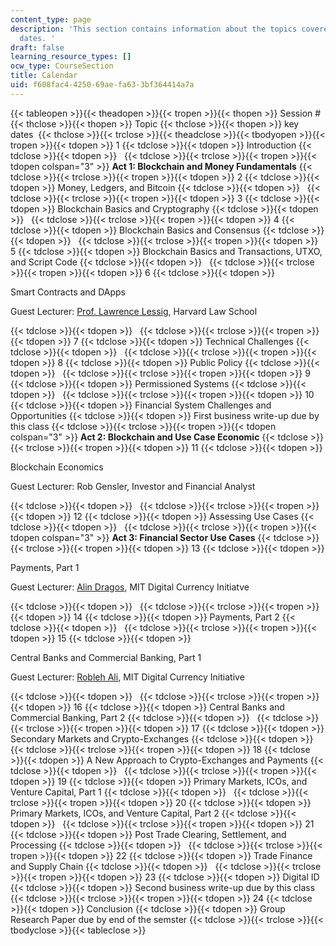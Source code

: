 ```yaml
---
content_type: page
description: 'This section contains information about the topics covered and key due
  dates. '
draft: false
learning_resource_types: []
ocw_type: CourseSection
title: Calendar
uid: f608fac4-4250-69ae-fa63-3bf364414a7a
---
```

{{< tableopen >}}{{< theadopen >}}{{< tropen >}}{{< thopen >}}
Session #  
{{< thclose >}}{{< thopen >}}
Topic
{{< thclose >}}{{< thopen >}}
key dates 
{{< thclose >}}{{< trclose >}}{{< theadclose >}}{{< tbodyopen >}}{{< tropen >}}{{< tdopen >}}
1
{{< tdclose >}}{{< tdopen >}}
Introduction
{{< tdclose >}}{{< tdopen >}}
 
{{< tdclose >}}{{< trclose >}}{{< tropen >}}{{< tdopen colspan="3" >}}
**Act 1: Blockchain and Money Fundamentals**
{{< tdclose >}}{{< trclose >}}{{< tropen >}}{{< tdopen >}}
2
{{< tdclose >}}{{< tdopen >}}
Money, Ledgers, and Bitcoin
{{< tdclose >}}{{< tdopen >}}
 
{{< tdclose >}}{{< trclose >}}{{< tropen >}}{{< tdopen >}}
3
{{< tdclose >}}{{< tdopen >}}
Blockchain Basics and Cryptography
{{< tdclose >}}{{< tdopen >}}
 
{{< tdclose >}}{{< trclose >}}{{< tropen >}}{{< tdopen >}}
4
{{< tdclose >}}{{< tdopen >}}
Blockchain Basics and Consensus
{{< tdclose >}}{{< tdopen >}}
 
{{< tdclose >}}{{< trclose >}}{{< tropen >}}{{< tdopen >}}
5
{{< tdclose >}}{{< tdopen >}}
Blockchain Basics and Transactions, UTXO, and Script Code
{{< tdclose >}}{{< tdopen >}}
 
{{< tdclose >}}{{< trclose >}}{{< tropen >}}{{< tdopen >}}
6
{{< tdclose >}}{{< tdopen >}}

Smart Contracts and DApps

Guest Lecturer: [Prof. Lawrence Lessig](https://hls.harvard.edu/faculty/directory/10519/Lessig), Harvard Law School

{{< tdclose >}}{{< tdopen >}}
 
{{< tdclose >}}{{< trclose >}}{{< tropen >}}{{< tdopen >}}
7
{{< tdclose >}}{{< tdopen >}}
Technical Challenges
{{< tdclose >}}{{< tdopen >}}
 
{{< tdclose >}}{{< trclose >}}{{< tropen >}}{{< tdopen >}}
8
{{< tdclose >}}{{< tdopen >}}
Public Policy
{{< tdclose >}}{{< tdopen >}}
 
{{< tdclose >}}{{< trclose >}}{{< tropen >}}{{< tdopen >}}
9
{{< tdclose >}}{{< tdopen >}}
Permissioned Systems
{{< tdclose >}}{{< tdopen >}}
 
{{< tdclose >}}{{< trclose >}}{{< tropen >}}{{< tdopen >}}
10
{{< tdclose >}}{{< tdopen >}}
Financial System Challenges and Opportunities
{{< tdclose >}}{{< tdopen >}}
First business write-up due by this class
{{< tdclose >}}{{< trclose >}}{{< tropen >}}{{< tdopen colspan="3" >}}
**Act 2: Blockchain and Use Case Economic**
{{< tdclose >}}{{< trclose >}}{{< tropen >}}{{< tdopen >}}
11
{{< tdclose >}}{{< tdopen >}}

Blockchain Economics

Guest Lecturer: Rob Gensler, Investor and Financial Analyst

{{< tdclose >}}{{< tdopen >}}
 
{{< tdclose >}}{{< trclose >}}{{< tropen >}}{{< tdopen >}}
12
{{< tdclose >}}{{< tdopen >}}
Assessing Use Cases
{{< tdclose >}}{{< tdopen >}}
 
{{< tdclose >}}{{< trclose >}}{{< tropen >}}{{< tdopen colspan="3" >}}
**Act 3: Financial Sector Use Cases**
{{< tdclose >}}{{< trclose >}}{{< tropen >}}{{< tdopen >}}
13
{{< tdclose >}}{{< tdopen >}}

Payments, Part 1

Guest Lecturer: [Alin Dragos](https://www.media.mit.edu/people/adragos/overview/), MIT Digital Currency Initiatve

{{< tdclose >}}{{< tdopen >}}
 
{{< tdclose >}}{{< trclose >}}{{< tropen >}}{{< tdopen >}}
14
{{< tdclose >}}{{< tdopen >}}
Payments, Part 2
{{< tdclose >}}{{< tdopen >}}
 
{{< tdclose >}}{{< trclose >}}{{< tropen >}}{{< tdopen >}}
15
{{< tdclose >}}{{< tdopen >}}

Central Banks and Commercial Banking, Part 1

Guest Lecturer: [Robleh Ali](https://www.media.mit.edu/people/robleh/overview/), MIT Digital Currency Initiative

{{< tdclose >}}{{< tdopen >}}
 
{{< tdclose >}}{{< trclose >}}{{< tropen >}}{{< tdopen >}}
16
{{< tdclose >}}{{< tdopen >}}
﻿Central Banks and Commercial Banking, Part 2
{{< tdclose >}}{{< tdopen >}}
 
{{< tdclose >}}{{< trclose >}}{{< tropen >}}{{< tdopen >}}
17
{{< tdclose >}}{{< tdopen >}}
Secondary Markets and Crypto-Exchanges
{{< tdclose >}}{{< tdopen >}}
 
{{< tdclose >}}{{< trclose >}}{{< tropen >}}{{< tdopen >}}
18
{{< tdclose >}}{{< tdopen >}}
A New Approach to Crypto-Exchanges and Payments
{{< tdclose >}}{{< tdopen >}}
 
{{< tdclose >}}{{< trclose >}}{{< tropen >}}{{< tdopen >}}
19
{{< tdclose >}}{{< tdopen >}}
Primary Markets, ICOs, and Venture Capital, Part 1
{{< tdclose >}}{{< tdopen >}}
 
{{< tdclose >}}{{< trclose >}}{{< tropen >}}{{< tdopen >}}
20
{{< tdclose >}}{{< tdopen >}}
﻿Primary Markets, ICOs, and Venture Capital, Part 2
{{< tdclose >}}{{< tdopen >}}
 
{{< tdclose >}}{{< trclose >}}{{< tropen >}}{{< tdopen >}}
21
{{< tdclose >}}{{< tdopen >}}
Post Trade Clearing, Settlement, and Processing
{{< tdclose >}}{{< tdopen >}}
 
{{< tdclose >}}{{< trclose >}}{{< tropen >}}{{< tdopen >}}
22
{{< tdclose >}}{{< tdopen >}}
Trade Finance and Supply Chain
{{< tdclose >}}{{< tdopen >}}
 
{{< tdclose >}}{{< trclose >}}{{< tropen >}}{{< tdopen >}}
23
{{< tdclose >}}{{< tdopen >}}
Digital ID
{{< tdclose >}}{{< tdopen >}}
Second business write-up due by this class
{{< tdclose >}}{{< trclose >}}{{< tropen >}}{{< tdopen >}}
24
{{< tdclose >}}{{< tdopen >}}
Conclusion
{{< tdclose >}}{{< tdopen >}}
Group Research Paper due by end of the semster
{{< tdclose >}}{{< trclose >}}{{< tbodyclose >}}{{< tableclose >}}